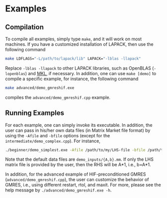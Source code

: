 # Examples #

## Compilation ##

To compile all examples, simply type `make`, and it will work on most machines. If you have a customized installation of LAPACK, then use the following command

```sh
make LDFLAGS="-L/path/to/lapack/lib" LAPACK="-lblas -llapack"
```

Replace `-lblas -llapack` to other LAPACK libraries, such as OpenBLAS (`-lopenblas`) and [MKL](https://software.intel.com/content/www/us/en/develop/tools/oneapi/components/onemkl/link-line-advisor.html), if necessary. In addition, one can use `make [demo]` to compile a specific example, for instance, the following command

```sh
make advanced/demo_gmreshif.exe
```

compiles the `advanced/demo_gmreshif.cpp` example.

## Running Examples ##

For each example, one can simply invoke its executable. In addition, the user can pass in his/her own data files (in Matrix Market file format) by using the `-Afile` and `-bfile` options (except for the `intermediate/demo_complex.cpp`). For instance,

```sh
./beginner/demo_simplest.exe -Afile /path/to/my/LHS-file -bfile /path/to/my/RHS-file
```

Note that the default data files are `demo_inputs/{A,b}.mm`. If only the LHS matrix file is provided by the user, then the RHS will be A\*1, i.e., b=A\*1.

In addition, for the advanced example of HIF-preconditioned GMRES (`advanced/demo_gmreshif.cpp`), the user can customize the behavior of GMRES, i.e., using different restart, rtol, and maxit. For more, please see the help message by `./advanced/demo_gmreshif.exe -h`.

